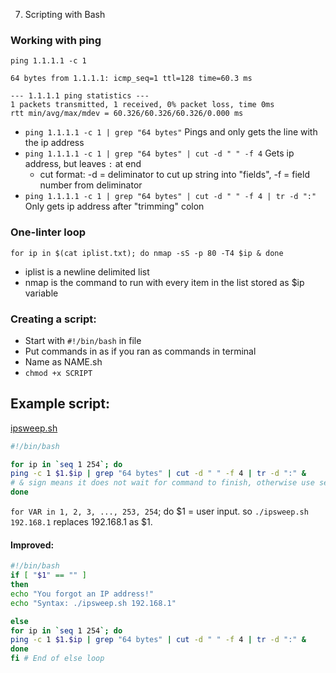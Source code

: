 7. Scripting with Bash

### Working with ping
`ping 1.1.1.1 -c 1`
``` PING 1.1.1.1 (1.1.1.1) 56(84) bytes of data.
64 bytes from 1.1.1.1: icmp_seq=1 ttl=128 time=60.3 ms

--- 1.1.1.1 ping statistics ---
1 packets transmitted, 1 received, 0% packet loss, time 0ms
rtt min/avg/max/mdev = 60.326/60.326/60.326/0.000 ms
```
- `ping 1.1.1.1 -c 1 | grep "64 bytes"`
Pings and only gets the line with the ip address
- `ping 1.1.1.1 -c 1 | grep "64 bytes" | cut -d " " -f 4`
Gets ip address, but leaves `:` at end
	- cut format: -d = deliminator to cut up string into "fields", -f = field number from deliminator
- `ping 1.1.1.1 -c 1 | grep "64 bytes" | cut -d " " -f 4 | tr -d ":"`
Only gets ip address after "trimming" colon
### One-linter loop
`for ip in $(cat iplist.txt); do nmap -sS -p 80 -T4 $ip & done`
- iplist is a newline delimited list
- nmap is the command to run with every item in the list stored as $ip variable
### Creating a script:
- Start with `#!/bin/bash` in file
- Put commands in as if you ran as commands in terminal
- Name as NAME.sh
- `chmod +x SCRIPT`
## Example script:

[ipsweep.sh](../../../_resources/ipsweep.sh)

```bash
#!/bin/bash

for ip in `seq 1 254`; do
ping -c 1 $1.$ip | grep "64 bytes" | cut -d " " -f 4 | tr -d ":" &
# & sign means it does not wait for command to finish, otherwise use semicolon.
done
```
`for VAR in 1, 2, 3, ..., 253, 254`; do
$1 = user input. so `./ipsweep.sh 192.168.1` replaces 192.168.1 as $1.
#### Improved:
```bash
#!/bin/bash
if [ "$1" == "" ]
then
echo "You forgot an IP address!"
echo "Syntax: ./ipsweep.sh 192.168.1"

else
for ip in `seq 1 254`; do
ping -c 1 $1.$ip | grep "64 bytes" | cut -d " " -f 4 | tr -d ":" &
done
fi # End of else loop
```